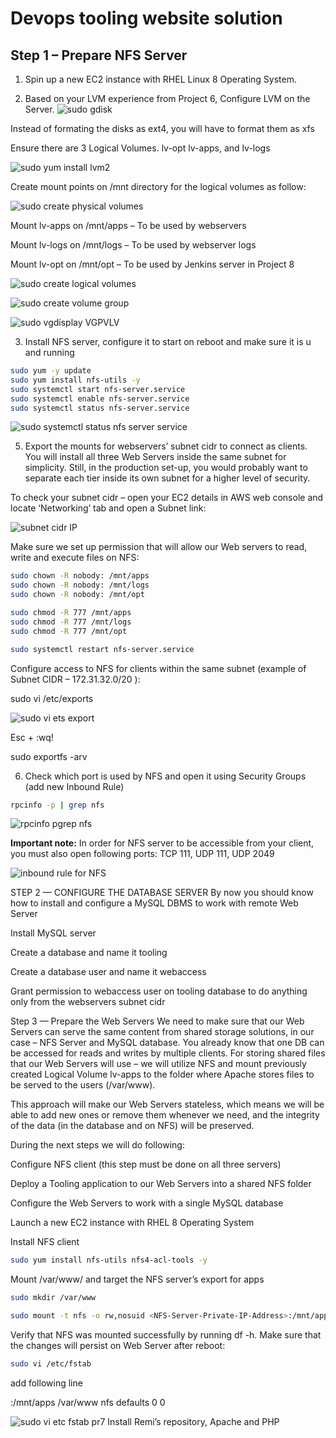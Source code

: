 # Devops tooling website solution

## Step 1 – Prepare NFS Server

1. Spin up a new EC2 instance with RHEL Linux 8 Operating System.

2. Based on your LVM experience from Project 6, Configure LVM on the Server.
![sudo gdisk](https://github.com/SamuelOvuema/Dareyio-pbl/assets/132525203/6a0d4854-686c-41f2-86ff-06ba5b3293a6)

Instead of formating the disks as ext4, you will have to format them as xfs

Ensure there are 3 Logical Volumes. lv-opt lv-apps, and lv-logs

![sudo yum install lvm2](https://github.com/SamuelOvuema/Dareyio-pbl/assets/132525203/06770ee9-6f5b-48a4-ac04-fcb1ad074482)

Create mount points on /mnt directory for the logical volumes as follow:

![sudo create physical volumes](https://github.com/SamuelOvuema/Dareyio-pbl/assets/132525203/a9fd27e6-6db3-432e-bce9-866030ce1b40)

Mount lv-apps on /mnt/apps – To be used by webservers

Mount lv-logs on /mnt/logs – To be used by webserver logs

Mount lv-opt on /mnt/opt – To be used by Jenkins server in Project 8

![sudo create logical volumes](https://github.com/SamuelOvuema/Dareyio-pbl/assets/132525203/e7aa750d-4200-4bb1-815a-c184ac61eeb8)

![sudo create volume group](https://github.com/SamuelOvuema/Dareyio-pbl/assets/132525203/3baef536-7789-4987-860b-78470c647f47)

![sudo vgdisplay VGPVLV](https://github.com/SamuelOvuema/Dareyio-pbl/assets/132525203/abd6dc66-e139-45af-b379-b64bc0816c7b)



3. Install NFS server, configure it to start on reboot and make sure it is u and running

```bash
sudo yum -y update
sudo yum install nfs-utils -y
sudo systemctl start nfs-server.service
sudo systemctl enable nfs-server.service
sudo systemctl status nfs-server.service
```
![sudo systemctl status nfs server service](https://github.com/SamuelOvuema/Dareyio-pbl/assets/132525203/0511677d-53ca-46bc-942f-03ac3a6a2450)

5. Export the mounts for webservers’ subnet cidr to connect as clients. You will install all three Web Servers inside the same subnet for simplicity. Still, in the production set-up, you would probably want to separate each tier inside its own subnet for a higher level of security.

To check your subnet cidr – open your EC2 details in AWS web console and locate ‘Networking’ tab and open a Subnet link:

![subnet cidr IP](https://github.com/SamuelOvuema/Dareyio-pbl/assets/132525203/c959d864-3c11-4a7d-ad1a-d1bc0f7ba77d)

Make sure we set up permission that will allow our Web servers to read, write and execute files on NFS:

```bash
sudo chown -R nobody: /mnt/apps
sudo chown -R nobody: /mnt/logs
sudo chown -R nobody: /mnt/opt

sudo chmod -R 777 /mnt/apps
sudo chmod -R 777 /mnt/logs
sudo chmod -R 777 /mnt/opt

sudo systemctl restart nfs-server.service
```
Configure access to NFS for clients within the same subnet (example of Subnet CIDR – 172.31.32.0/20 ):

sudo vi /etc/exports

![sudo vi ets export](https://github.com/SamuelOvuema/Dareyio-pbl/assets/132525203/de840ff9-db7b-413a-8160-609268b3a728)

Esc + :wq!

sudo exportfs -arv

6. Check which port is used by NFS and open it using Security Groups (add new Inbound Rule)
```bash
rpcinfo -p | grep nfs
```

![rpcinfo pgrep nfs](https://github.com/SamuelOvuema/Dareyio-pbl/assets/132525203/05f86367-edcc-4c51-b305-6e7d6ae247eb)

**Important note:** In order for NFS server to be accessible from your client, you must also open following ports: TCP 111, UDP 111, UDP 2049

![inbound rule for NFS](https://github.com/SamuelOvuema/Dareyio-pbl/assets/132525203/bc81418a-eef5-4de9-8e5d-e5bd0711a5f2)


STEP 2 — CONFIGURE THE DATABASE SERVER
By now you should know how to install and configure a MySQL DBMS to work with remote Web Server

Install MySQL server

Create a database and name it tooling

Create a database user and name it webaccess

Grant permission to webaccess user on tooling database to do anything only from the webservers subnet cidr



Step 3 — Prepare the Web Servers
We need to make sure that our Web Servers can serve the same content from shared storage solutions, in our case – NFS Server and MySQL database.
You already know that one DB can be accessed for reads and writes by multiple clients. For storing shared files that our Web Servers will use – we will utilize NFS and mount previously created Logical Volume lv-apps to the folder where Apache stores files to be served to the users (/var/www).

This approach will make our Web Servers stateless, which means we will be able to add new ones or remove them whenever we need, and the integrity of the data (in the database and on NFS) will be preserved.

During the next steps we will do following:

Configure NFS client (this step must be done on all three servers)

Deploy a Tooling application to our Web Servers into a shared NFS folder

Configure the Web Servers to work with a single MySQL database


Launch a new EC2 instance with RHEL 8 Operating System

Install NFS client
```bash
sudo yum install nfs-utils nfs4-acl-tools -y
```
Mount /var/www/ and target the NFS server’s export for apps
```bash
sudo mkdir /var/www
```
```bash
sudo mount -t nfs -o rw,nosuid <NFS-Server-Private-IP-Address>:/mnt/apps /var/www
```
Verify that NFS was mounted successfully by running df -h. Make sure that the changes will persist on Web Server after reboot:
```bash
sudo vi /etc/fstab
```
add following line

<NFS-Server-Private-IP-Address>:/mnt/apps /var/www nfs defaults 0 0

![sudo vi etc fstab pr7](https://github.com/SamuelOvuema/Dareyio-pbl/assets/132525203/bc6eddf5-4649-4cdc-8bea-f8af4b69402b)
Install Remi’s repository, Apache and PHP





















































